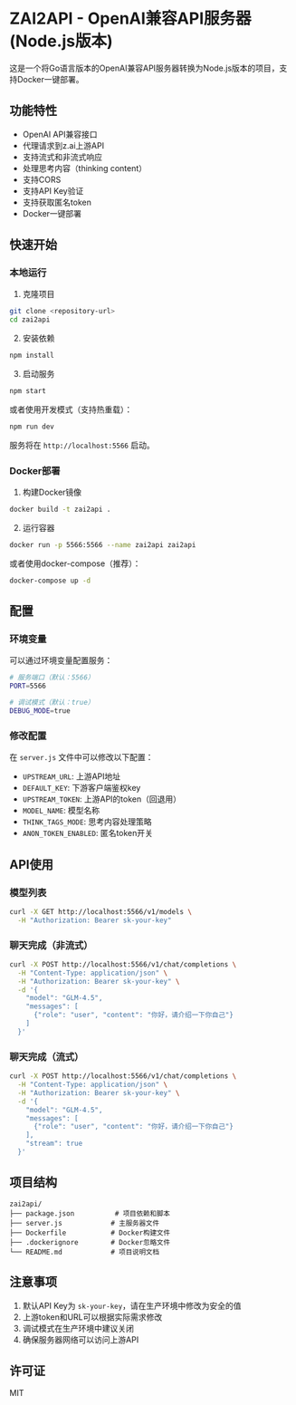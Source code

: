 # ZAI2API - OpenAI兼容API服务器 (Node.js版本)

这是一个将Go语言版本的OpenAI兼容API服务器转换为Node.js版本的项目，支持Docker一键部署。

## 功能特性

- OpenAI API兼容接口
- 代理请求到z.ai上游API
- 支持流式和非流式响应
- 处理思考内容（thinking content）
- 支持CORS
- 支持API Key验证
- 支持获取匿名token
- Docker一键部署

## 快速开始

### 本地运行

1. 克隆项目
```bash
git clone <repository-url>
cd zai2api
```

2. 安装依赖
```bash
npm install
```

3. 启动服务
```bash
npm start
```

或者使用开发模式（支持热重载）：
```bash
npm run dev
```

服务将在 `http://localhost:5566` 启动。

### Docker部署

1. 构建Docker镜像
```bash
docker build -t zai2api .
```

2. 运行容器
```bash
docker run -p 5566:5566 --name zai2api zai2api
```

或者使用docker-compose（推荐）：
```bash
docker-compose up -d
```

## 配置

### 环境变量

可以通过环境变量配置服务：

```bash
# 服务端口（默认：5566）
PORT=5566

# 调试模式（默认：true）
DEBUG_MODE=true
```

### 修改配置

在 `server.js` 文件中可以修改以下配置：

- `UPSTREAM_URL`: 上游API地址
- `DEFAULT_KEY`: 下游客户端鉴权key
- `UPSTREAM_TOKEN`: 上游API的token（回退用）
- `MODEL_NAME`: 模型名称
- `THINK_TAGS_MODE`: 思考内容处理策略
- `ANON_TOKEN_ENABLED`: 匿名token开关

## API使用

### 模型列表

```bash
curl -X GET http://localhost:5566/v1/models \
  -H "Authorization: Bearer sk-your-key"
```

### 聊天完成（非流式）

```bash
curl -X POST http://localhost:5566/v1/chat/completions \
  -H "Content-Type: application/json" \
  -H "Authorization: Bearer sk-your-key" \
  -d '{
    "model": "GLM-4.5",
    "messages": [
      {"role": "user", "content": "你好，请介绍一下你自己"}
    ]
  }'
```

### 聊天完成（流式）

```bash
curl -X POST http://localhost:5566/v1/chat/completions \
  -H "Content-Type: application/json" \
  -H "Authorization: Bearer sk-your-key" \
  -d '{
    "model": "GLM-4.5",
    "messages": [
      {"role": "user", "content": "你好，请介绍一下你自己"}
    ],
    "stream": true
  }'
```

## 项目结构

```
zai2api/
├── package.json          # 项目依赖和脚本
├── server.js            # 主服务器文件
├── Dockerfile           # Docker构建文件
├── .dockerignore        # Docker忽略文件
└── README.md            # 项目说明文档
```

## 注意事项

1. 默认API Key为 `sk-your-key`，请在生产环境中修改为安全的值
2. 上游token和URL可以根据实际需求修改
3. 调试模式在生产环境中建议关闭
4. 确保服务器网络可以访问上游API

## 许可证

MIT